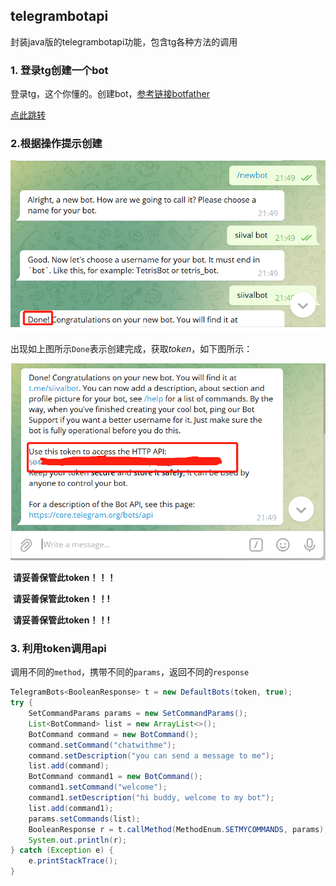 ## telegrambotapi

封装java版的telegrambotapi功能，包含tg各种方法的调用

### 1. 登录tg创建一个bot

登录tg，这个你懂的。创建bot，[参考链接botfather](https://core.telegram.org/bots/#6-botfather)

[点此跳转](https://t.me/botfather)

### 2.根据操作提示创建

![示例图](img/newbot.png)

​      出现如上图所示`Done`表示创建完成，获取*token*，如下图所示：

![token](img/token.png)

​      **请妥善保管此token！！！**

​	  **请妥善保管此token！！!**

​      **请妥善保管此token！！!**

### 3. 利用token调用api

调用不同的`method`，携带不同的`params`，返回不同的`response`

```java
TelegramBots<BooleanResponse> t = new DefaultBots(token, true);
try {
    SetCommandParams params = new SetCommandParams();
    List<BotCommand> list = new ArrayList<>();
    BotCommand command = new BotCommand();
    command.setCommand("chatwithme");
    command.setDescription("you can send a message to me");
    list.add(command);
    BotCommand command1 = new BotCommand();
    command1.setCommand("welcome");
    command1.setDescription("hi buddy, welcome to my bot");
    list.add(command1);
    params.setCommands(list);
    BooleanResponse r = t.callMethod(MethodEnum.SETMYCOMMANDS, params);
    System.out.println(r);
} catch (Exception e) {
    e.printStackTrace();
}
```

